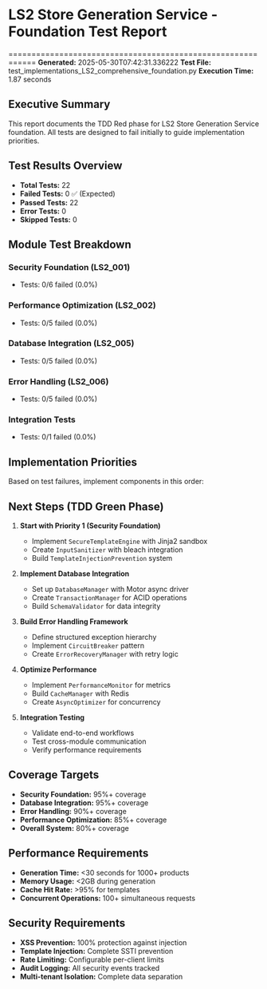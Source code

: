 # LS2 Store Generation Service - Foundation Test Report
============================================================
**Generated:** 2025-05-30T07:42:31.336222
**Test File:** test_implementations_LS2_comprehensive_foundation.py
**Execution Time:** 1.87 seconds

## Executive Summary

This report documents the TDD Red phase for LS2 Store Generation Service foundation.
All tests are designed to fail initially to guide implementation priorities.

## Test Results Overview

- **Total Tests:** 22
- **Failed Tests:** 0 ✅ (Expected)
- **Passed Tests:** 22
- **Error Tests:** 0
- **Skipped Tests:** 0

## Module Test Breakdown

### Security Foundation (LS2_001)
- Tests: 0/6 failed (0.0%)

### Performance Optimization (LS2_002)
- Tests: 0/5 failed (0.0%)

### Database Integration (LS2_005)
- Tests: 0/5 failed (0.0%)

### Error Handling (LS2_006)
- Tests: 0/5 failed (0.0%)

### Integration Tests
- Tests: 0/1 failed (0.0%)

## Implementation Priorities

Based on test failures, implement components in this order:

## Next Steps (TDD Green Phase)

1. **Start with Priority 1 (Security Foundation)**
   - Implement `SecureTemplateEngine` with Jinja2 sandbox
   - Create `InputSanitizer` with bleach integration
   - Build `TemplateInjectionPrevention` system

2. **Implement Database Integration**
   - Set up `DatabaseManager` with Motor async driver
   - Create `TransactionManager` for ACID operations
   - Build `SchemaValidator` for data integrity

3. **Build Error Handling Framework**
   - Define structured exception hierarchy
   - Implement `CircuitBreaker` pattern
   - Create `ErrorRecoveryManager` with retry logic

4. **Optimize Performance**
   - Implement `PerformanceMonitor` for metrics
   - Build `CacheManager` with Redis
   - Create `AsyncOptimizer` for concurrency

5. **Integration Testing**
   - Validate end-to-end workflows
   - Test cross-module communication
   - Verify performance requirements

## Coverage Targets

- **Security Foundation:** 95%+ coverage
- **Database Integration:** 95%+ coverage
- **Error Handling:** 90%+ coverage
- **Performance Optimization:** 85%+ coverage
- **Overall System:** 80%+ coverage

## Performance Requirements

- **Generation Time:** <30 seconds for 1000+ products
- **Memory Usage:** <2GB during generation
- **Cache Hit Rate:** >95% for templates
- **Concurrent Operations:** 100+ simultaneous requests

## Security Requirements

- **XSS Prevention:** 100% protection against injection
- **Template Injection:** Complete SSTI prevention
- **Rate Limiting:** Configurable per-client limits
- **Audit Logging:** All security events tracked
- **Multi-tenant Isolation:** Complete data separation
